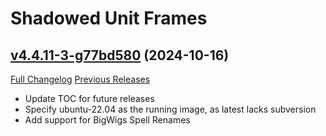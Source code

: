 # Shadowed Unit Frames

## [v4.4.11-3-g77bd580](https://github.com/Nevcairiel/ShadowedUnitFrames/tree/77bd580c9a58ab07f38eab6bc0368f2c0d8e92c6) (2024-10-16)
[Full Changelog](https://github.com/Nevcairiel/ShadowedUnitFrames/compare/v4.4.11...77bd580c9a58ab07f38eab6bc0368f2c0d8e92c6) [Previous Releases](https://github.com/Nevcairiel/ShadowedUnitFrames/releases)

- Update TOC for future releases  
- Specify ubuntu-22.04 as the running image, as latest lacks subversion  
- Add support for BigWigs Spell Renames  
